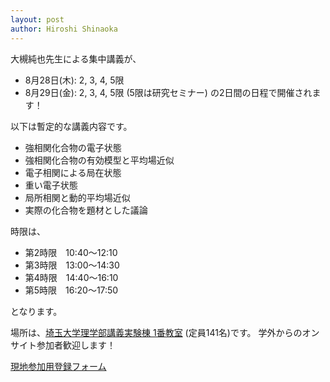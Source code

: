 ```yaml
---
layout: post
author: Hiroshi Shinaoka
---
```


大槻純也先生による集中講義が、

* 8月28日(木): 2, 3, 4, 5限
* 8月29日(金): 2, 3, 4, 5限 (5限は研究セミナー)
の2日間の日程で開催されます！

以下は暫定的な講義内容です。

* 強相関化合物の電子状態
* 強相関化合物の有効模型と平均場近似
* 電子相関による局在状態
* 重い電子状態
* 局所相関と動的平均場近似
* 実際の化合物を題材とした議論

時限は、

* 第2時限　10:40～12:10
* 第3時限　13:00～14:30
* 第4時限　14:40～16:10
* 第5時限　16:20～17:50

となります。

場所は、[埼玉大学理学部講義実験棟 1番教室](https://www.saitama-u.ac.jp/access/) (定員141名)です。
学外からのオンサイト参加者歓迎します！

[現地参加用登録フォーム](https://forms.gle/UZ19feD5ocDbsczT7)
